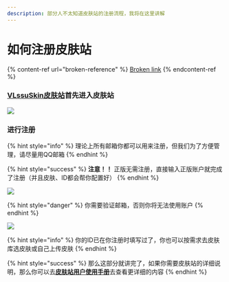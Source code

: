```yaml
---
description: 部分人不太知道皮肤站的注册流程，我将在这里讲解
---
```


# 如何注册皮肤站

{% content-ref url="broken-reference" %}
[Broken link](broken-reference)
{% endcontent-ref %}

### [VLssuSkin皮肤站](https://skin.vlssu.com)首先进入皮肤站

![](../.gitbook/assets/\)\[D}$@M60NRLXNBJQ23BN]F.png)

### 进行注册

{% hint style="info" %}
理论上所有邮箱你都可以用来注册，但我们为了方便管理，请尽量用QQ邮箱
{% endhint %}

{% hint style="success" %}
**注意！！** 正版无需注册，直接输入正版账户就完成了注册（并且皮肤、ID都会帮你配置好）
{% endhint %}

![](../.gitbook/assets/763TUGAW$\_NP7]V1\_J\(IO5M.png)

{% hint style="danger" %}
你需要验证邮箱，否则你将无法使用账户
{% endhint %}

![](../.gitbook/assets/4\)O1\~J6$9T9V$W2D\~\`E36FG.png)

{% hint style="info" %}
你的ID已在你注册时填写过了，你也可以按需求去皮肤库选皮肤或自己上传皮肤
{% endhint %}

{% hint style="success" %}
那么这部分就讲完了，如果你需要皮肤站的详细说明，那么你可以去[**皮肤站用户使用手册**](https://skin.vlssu.com/manual/)去查看更详细的内容
{% endhint %}
